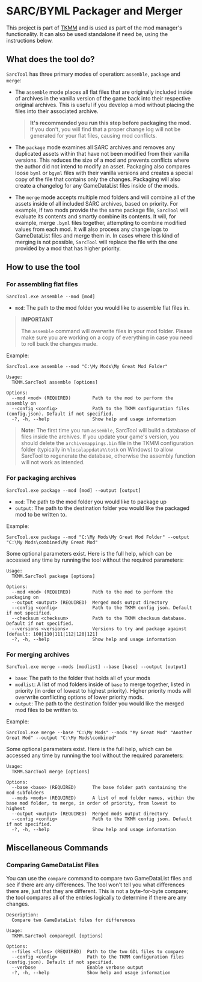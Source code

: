 # SARC/BYML Packager and Merger

This project is part of [TKMM](https://github.com/tkmm-team) and is used as part of the mod manager's functionality. 
It can also be used standalone if need be, using the instructions below.

## What does the tool do?

`SarcTool` has three primary modes of operation: `assemble`, `package` and `merge`:

- The `assemble` mode places all flat files that are originally included inside of archives in the vanilla version
of the game back into their respective original archives. This is useful if you develop a mod without
placing the files into their associated archive.
  > **It's recommended you run this step before packaging the mod.** 
  > If you don't, you will find that a proper change log will not be generated for your flat files, 
  > causing mod conflicts. 
  
- The `package` mode examines all SARC archives and removes any duplicated assets within
that have not been modified from their vanilla versions. This reduces the size of a mod and
prevents conflicts where the author did not intend to modify an asset. Packaging also
compares loose `byml` or `bgyml` files with their vanilla versions and creates a special
copy of the file that contains only the changes. Packaging will also create a changelog
for any GameDataList files inside of the mods.


- The `merge` mode accepts multiple mod folders and will combine all of the assets inside of
all included SARC archives, based on priority. For example, if two mods provide the
the same package file, `SarcTool` will evaluate its contents and smartly combine its contents. 
It will, for example, merge `.byml` files together, attempting to combine modified values
from each mod. It will also process any change logs to GameDataList files and merge them in.
In cases where this kind of merging is not possible, `SarcTool` will replace the
file with the one provided by a mod that has higher priority.

## How to use the tool

### For assembling flat files

`SarcTool.exe assemble --mod [mod]`

- `mod`: The path to the mod folder you would like to assemble flat files in.

> **IMPORTANT**
>
> The `assemble` command will overwrite files in your mod folder. Please make sure you are working on a copy
> of everything in case you need to roll back the changes made.

Example:
```
SarcTool.exe assemble --mod "C:\My Mods\My Great Mod Folder"
```

```
Usage:
  TKMM.SarcTool assemble [options]

Options:
  --mod <mod> (REQUIRED)        Path to the mod to perform the assembly on
  --config <config>             Path to the TKMM configuration files (config.json). Default if not specified.
  -?, -h, --help                Show help and usage information
```

> **Note**: The first time you run `assemble`, SarcTool will build a database of files inside the archives. If you
> update your game's version, you should delete the `archivemappings.bin` file in the TKMM configuration folder
> (typically in `%localappdata%\totk` on Windows) to allow SarcTool to regenerate the database, otherwise the assembly
> function will not work as intended.

### For packaging archives
`SarcTool.exe package --mod [mod] --output [output]`

- `mod`: The path to the mod folder you would like to package up
- `output`: The path to the destination folder you would like the packaged mod to be written to.

Example:
```
SarcTool.exe package --mod "C:\My Mods\My Great Mod Folder" --output "C:\My Mods\combined\My Great Mod"
```

Some optional parameters exist. Here is the full help, which can be accessed any time by running the tool
without the required parameters:

```
Usage:
  TKMM.SarcTool package [options]

Options:
  --mod <mod> (REQUIRED)        Path to the mod to perform the packaging on
  --output <output> (REQUIRED)  Merged mods output directory
  --config <config>             Path to the TKMM config json. Default if not specified.
  --checksum <checksum>         Path to the TKMM checksum database. Default if not specified.
  --versions <versions>         Versions to try and package against [default: 100|110|111|112|120|121]
  -?, -h, --help                Show help and usage information

```

### For merging archives
`SarcTool.exe merge --mods [modlist] --base [base] --output [output]`

- `base`: The path to the folder that holds all of your mods
- `modlist`: A list of mod folders inside of `base` to merge together, listed in priority (in order of lowest to highest priority).
Higher priority mods will overwrite conflicting options of lower priority mods.
- `output`: The path to the destination folder you would like the merged mod files to be written to.

Example: 

```
SarcTool.exe merge --base "C:\My Mods" --mods "My Great Mod" "Another Great Mod" --output "C:\My Mods\combined"
```

Some optional parameters exist. Here is the full help, which can be accessed any time by running the tool
without the required parameters:

```
Usage:
  TKMM.SarcTool merge [options]

Options:
  --base <base> (REQUIRED)      The base folder path containing the mod subfolders
  --mods <mods> (REQUIRED)      A list of mod folder names, within the base mod folder, to merge, in order of priority, from lowest to highest
  --output <output> (REQUIRED)  Merged mods output directory
  --config <config>             Path to the TKMM config json. Default if not specified.
  -?, -h, --help                Show help and usage information
```

## Miscellaneous Commands

### Comparing GameDataList Files

You can use the `compare` command to compare two GameDataList files and see if there are any differences. The tool 
won't tell you what differences there are, just that they are different. This is not a byte-for-byte compare; the
tool compares all of the entries logically to determine if there are any changes.

```
Description:
  Compare two GameDataList files for differences

Usage:
  TKMM.SarcTool comparegdl [options]

Options:
  --files <files> (REQUIRED)  Path to the two GDL files to compare
  --config <config>           Path to the TKMM configuration files (config.json). Default if not specified.
  --verbose                   Enable verbose output
  -?, -h, --help              Show help and usage information

```